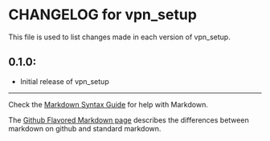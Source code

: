 # CHANGELOG for vpn_setup

This file is used to list changes made in each version of vpn_setup.

## 0.1.0:

* Initial release of vpn_setup

- - - 
Check the [Markdown Syntax Guide](http://daringfireball.net/projects/markdown/syntax) for help with Markdown.

The [Github Flavored Markdown page](http://github.github.com/github-flavored-markdown/) describes the differences between markdown on github and standard markdown.
